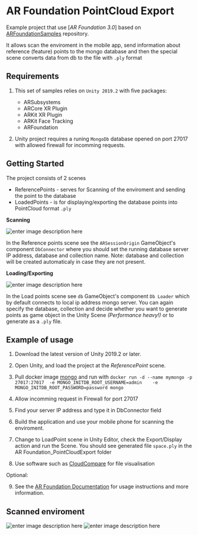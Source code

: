 
#  AR Foundation PointCloud Export
Example project that use [*AR Foundation 3.0*] based on [ARFoundationSamples](https://github.com/Unity-Technologies/arfoundation-samples) repository.

It allows scan the enviroment in the mobile app, send information about reference (feature) points to the mongo database and then the special scene converts data from db to the file with `.ply`  format 
## Requirements

 1. This set of samples relies on `Unity 2019.2` with five packages:

	* ARSubsystems
	* ARCore XR Plugin
	* ARKit XR Plugin
	* ARKit Face Tracking
	* ARFoundation

 2. Unity project requires a runing `MongoDb` database opened on port 27017 with allowed firewall for incomming requests. 
 



## Getting Started

The project consists of 2 scenes
* ReferencePoints - serves for Scanning of the enviroment and sending the point to the database
* LoadedPoints - is for displaying/exporting the database points into PointCloud format `.ply`

**Scanning**

![enter image description here](https://i.ibb.co/NjJ2Mz1/Db-Connector.png)

In the Reference points scene see the `ARSessionOrigin` GameObject's component `DbConnector` where you should set the running database server IP address, database and collection name. 
Note: database and collection will be created automaticaly in case they are not present.

**Loading/Exporting**

![enter image description here](https://i.ibb.co/Yh51Kx3/DbLoader.png)

In the Load points scene see `db` GameObject's component `Db Loader` which by default connects to local ip address mongo server. You can again specify the database, collection and decide whether you want to generate points as game object in the Unity Scene *(Performance heavy!)* or to generate as a `.ply` file.

## Example of usage

1. Download the latest version of Unity 2019.2 or later.

2. Open Unity, and load the project at the *ReferencePoint* scene.

3. Pull  docker image [mongo](https://hub.docker.com/_/mongo) and run with 
`docker run -d --name mymongo -p 27017:27017  -e MONGO_INITDB_ROOT_USERNAME=admin    -e MONGO_INITDB_ROOT_PASSWORD=password mongo`

4. Allow incomming request in Firewall for port 27017
5. Find your server IP address and type it in DbConnector field
6. Build the application and use your mobile phone for scanning the enviroment.
7. Change to LoadPoint scene in Unity Editor, check the Export/Display action and run the Scene. You should see generated file `space.ply` in the AR Foundation_PointCloudExport folder
8. Use software such as [CloudCompare](https://www.danielgm.net/cc/) for file visualisation

Optional:

9. See the [AR Foundation Documentation](https://docs.unity3d.com/Packages/com.unity.xr.arfoundation@latest?preview=1) for usage instructions and more information.

## Scanned enviroment
![enter image description here](https://i.ibb.co/RzCDvZ0/library3.png)
![enter image description here](https://i.ibb.co/WxYpWdY/lib4.png)

